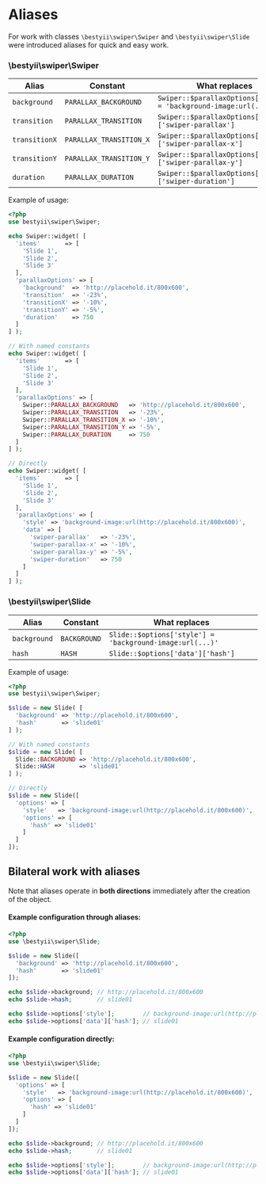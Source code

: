 # Aliases

For work with classes `\bestyii\swiper\Swiper` and `\bestyii\swiper\Slide` were introduced aliases
for quick and easy work.

### \bestyii\swiper\Swiper

| Alias         | Constant                | What replaces                                                     |
|---------------|-------------------------|-------------------------------------------------------------------|
| `background`  | `PARALLAX_BACKGROUND`   | `Swiper::$parallaxOptions['style'] = 'background-image:url(...)'` |
| `transition`  | `PARALLAX_TRANSITION`   | `Swiper::$parallaxOptions['data']['swiper-parallax']`             |
| `transitionX` | `PARALLAX_TRANSITION_X` | `Swiper::$parallaxOptions['data']['swiper-parallax-x']`           |
| `transitionY` | `PARALLAX_TRANSITION_Y` | `Swiper::$parallaxOptions['data']['swiper-parallax-y']`           |
| `duration`    | `PARALLAX_DURATION`     | `Swiper::$parallaxOptions['data']['swiper-duration']`             |

Example of usage:

```PHP
<?php
use bestyii\swiper\Swiper;

echo Swiper::widget( [
  'items'       => [
    'Slide 1',
    'Slide 2',
    'Slide 3'
  ],
  'parallaxOptions' => [
    'background'  => 'http://placehold.it/800x600',
    'transition'  => '-23%',
    'transitionX' => '-10%',
    'transitionY' => '-5%',
    'duration'    => 750
  ]
] );

// With named constants
echo Swiper::widget( [
  'items'       => [
    'Slide 1',
    'Slide 2',
    'Slide 3'
  ],
  'parallaxOptions' => [
    Swiper::PARALLAX_BACKGROUND   => 'http://placehold.it/800x600',
    Swiper::PARALLAX_TRANSITION   => '-23%',
    Swiper::PARALLAX_TRANSITION_X => '-10%',
    Swiper::PARALLAX_TRANSITION_Y => '-5%',
    Swiper::PARALLAX_DURATION     => 750
  ]
] );

// Directly
echo Swiper::widget( [
  'items'       => [
    'Slide 1',
    'Slide 2',
    'Slide 3'
  ],
  'parallaxOptions' => [
    'style' => 'background-image:url(http://placehold.it/800x600)',
    'data' => [
      'swiper-parallax'   => '-23%',
      'swiper-parallax-x' => '-10%',
      'swiper-parallax-y' => '-5%',
      'swiper-duration'   => 750
    ]
  ]
] );
```

### \bestyii\swiper\Slide

| Alias        | Constant     | What replaces                                            |
|--------------|--------------|----------------------------------------------------------|
| `background` | `BACKGROUND` | `Slide::$options['style'] = 'background-image:url(...)'` |
| `hash`       | `HASH`       | `Slide::$options['data']['hash']`                        |

Example of usage:

```PHP
<?php
use bestyii\swiper\Swiper;

$slide = new Slide( [
  'background' => 'http://placehold.it/800x600',
  'hash'       => 'slide01'
] );

// With named constants
$slide = new Slide( [
  Slide::BACKGROUND => 'http://placehold.it/800x600',
  Slide::HASH       => 'slide01'
] );

// Directly
$slide = new Slide([
  'options' => [
    'style'   => 'background-image:url(http://placehold.it/800x600)',
    'options' => [
      'hash' => 'slide01'
    ]
  ]
]);
```
## Bilateral work with aliases

Note that aliases operate in **both directions** immediately after the creation of the object.

#### Example configuration through aliases:

```PHP
<?php
use \bestyii\swiper\Slide;

$slide = new Slide([
  'background' => 'http://placehold.it/800x600',
  'hash'       => 'slide01'
]);

echo $slide->background; // http://placehold.it/800x600
echo $slide->hash;       // slide01

echo $slide->options['style'];        // background-image:url(http://placehold.it/800x600)
echo $slide->options['data']['hash']; // slide01

```

#### Example configuration directly:

```PHP
<?php
use \bestyii\swiper\Slide;

$slide = new Slide([
  'options' => [
    'style'   => 'background-image:url(http://placehold.it/800x600)',
    'options' => [
      'hash' => 'slide01'
    ]
  ]
]);

echo $slide->background; // http://placehold.it/800x600
echo $slide->hash;       // slide01

echo $slide->options['style'];        // background-image:url(http://placehold.it/800x600)
echo $slide->options['data']['hash']; // slide01

```
